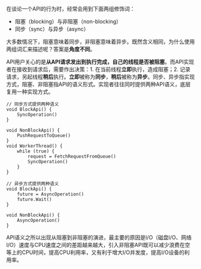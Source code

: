 在谈论一个API的行为时，经常会用到下面两组修饰词：

  - 阻塞（blocking）与非阻塞（non-blocking）
  - 同步（sync）与异步（async）

大多数情况下，阻塞意味着同步，非阻塞意味着异步。既然含义相同，为什么使用两组词汇来描述呢？答案是**角度不同**。

API用户关心的是**从API请求发出到执行完成，自己的线程是否被阻塞**。而API实现者在接收到请求后，需要作出决策：1. 在当前线程**立即**执行，造成阻塞；2. 记录请求，另起线程**稍后**执行。**立即**被称为**同步**，**稍后**被称为**异步**。同步、异步指实现方式，阻塞、非阻塞指API的语义形式。实现者往往同时提供两种API语义，底层复用一种实现方式。
```
// 同步方式提供两种语义
void BlockApi() {
    SyncOperation()
}

void NonBlockApi() {
    PushRequestToQueue()
}
void WorkerThread() {
    while (true) {
        request = FetchRequestFromQueue()
        SyncOperation()
    }
}
```

```
// 异步方式提供两种语义
void BlockApi() {
    future = AsyncOperation()
    future.Wait()
}

void NonBlockApi() {
    AsyncOperation()
}
```

API语义之所以出现从阻塞到非阻塞的演进，最主要的原因是I/O（磁盘I/O、网络I/O）速度与CPU速度之间的差距越来越大，引入非阻塞API既可以减少浪费在空等上的CPU时间，提高CPU利用率，又有利于增大I/O并发度，提高I/O设备的利用率。